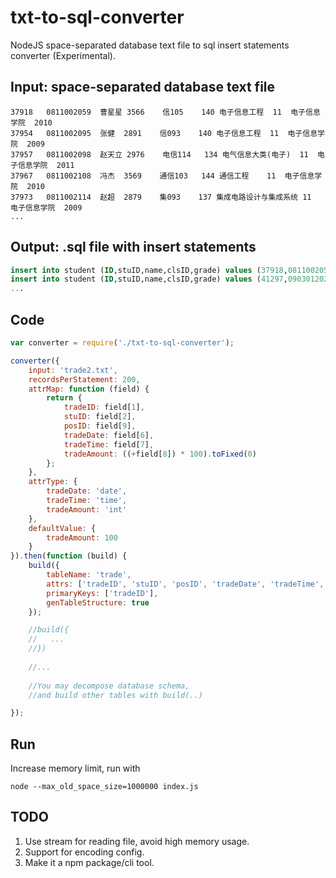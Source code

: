txt-to-sql-converter
==========

NodeJS space-separated database text file to sql insert statements converter (Experimental).

## Input: space-separated database text file

```
37918	0811002059	曹星星	3566	信105	140	电子信息工程	11	电子信息学院	2010
37954	0811002095	张健	2891	信093	140	电子信息工程	11	电子信息学院	2009
37957	0811002098	赵天立	2976	电信114	134	电气信息大类(电子)	11	电子信息学院	2011
37967	0811002108	冯杰	3569	通信103	144	通信工程	11	电子信息学院	2010
37973	0811002114	赵超	2879	集093	137	集成电路设计与集成系统	11	电子信息学院	2009
...
```

## Output: .sql file with insert statements 

```sql
insert into student (ID,stuID,name,clsID,grade) values (37918,0811002059,"曹星星",3566,2010),(37954,0811002095,"张健",2891,2009),(37957,0811002098,"赵天立",2976,2011),...
insert into student (ID,stuID,name,clsID,grade) values (41297,0903012023,"徐蕾",224,2009),(41298,0903012024,"陈丽",224,2009),(41299,0903012025,"张蓉",224,2009),...
...
```

## Code

```javascript
var converter = require('./txt-to-sql-converter');

converter({
    input: 'trade2.txt',
    recordsPerStatement: 200,
    attrMap: function (field) {
        return {
            tradeID: field[1],
            stuID: field[2],
            posID: field[9],
            tradeDate: field[6],
            tradeTime: field[7],
            tradeAmount: ((+field[8]) * 100).toFixed(0)
        };
    },
    attrType: {
        tradeDate: 'date',
        tradeTime: 'time',
        tradeAmount: 'int'
    },
    defaultValue: {
        tradeAmount: 100
    }
}).then(function (build) {
    build({
        tableName: 'trade',
        attrs: ['tradeID', 'stuID', 'posID', 'tradeDate', 'tradeTime', 'tradeAmount'],
        primaryKeys: ['tradeID'],
        genTableStructure: true
    });

    //build({
    //   ...
    //})
    
    //...
    
    //You may decompose database schema,
    //and build other tables with build(..)

});

```


## Run
Increase memory limit, run with 
```
node --max_old_space_size=1000000 index.js
```

## TODO
1. Use stream for reading file, avoid high memory usage.
2. Support for encoding config.
3. Make it a npm package/cli tool.